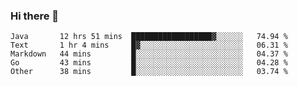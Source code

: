 ### Hi there 👋

<!--
**yeya24/yeya24** is a ✨ _special_ ✨ repository because its `README.md` (this file) appears on your GitHub profile.

Here are some ideas to get you started:

- 🔭 I’m currently working on ...
- 🌱 I’m currently learning ...
- 👯 I’m looking to collaborate on ...
- 🤔 I’m looking for help with ...
- 💬 Ask me about ...
- 📫 How to reach me: ...
- 😄 Pronouns: ...
- ⚡ Fun fact: ...
-->

<!--START_SECTION:waka-->
```text
Java       12 hrs 51 mins  ██████████████████▓░░░░░░   74.94 % 
Text       1 hr 4 mins     █▓░░░░░░░░░░░░░░░░░░░░░░░   06.31 % 
Markdown   44 mins         █░░░░░░░░░░░░░░░░░░░░░░░░   04.37 % 
Go         43 mins         █░░░░░░░░░░░░░░░░░░░░░░░░   04.28 % 
Other      38 mins         █░░░░░░░░░░░░░░░░░░░░░░░░   03.74 % 
```
<!--END_SECTION:waka-->
